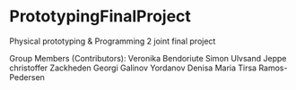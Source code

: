 # PrototypingFinalProject
Physical prototyping &amp; Programming 2 joint final project

Group Members (Contributors):
Veronika Bendoriute
Simon Ulvsand 
Jeppe christoffer Zackheden
Georgi Galinov Yordanov
Denisa Maria
Tirsa Ramos-Pedersen 


